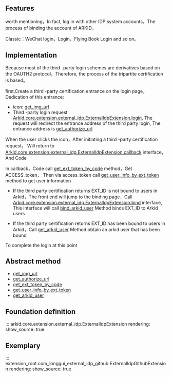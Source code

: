 ## Features
worth mentioning，In fact, log in with other IDP system accounts，The process of binding the account of ARKID。

Classic：WeChat login，Login，Flying Book Login and so on。

## Implementation

Because most of the third -party login schemes are derivatives based on the OAUTH2 protocol，Therefore, the process of the tripartite certification is based。

first,Create a third -party certification entrance on the login page，Dedication of this entrance:

* icon: [get_img_url](#arkid.core.extension.external_idp.ExternalIdpExtension.get_img_url)
* Third -party login request [Arkid.core.extension.external_idp.ExternalIdpExtension.login](#arkid.core.extension.external_idp.ExternalIdpExtension.login), The request will redirect the entrance address of the third party login, The entrance address is [get_authorize_url](#arkid.core.extension.external_idp.ExternalIdpExtension.get_authorize_URL)

When the user clicks the icon，After initiating a third -party certification request， Will return to [Arkid.core.extension.external_idp.ExternalIdpExtension.callback](#arkid.core.extension.external_idp.ExternalIdpExtension.callback) interface，And Code

In callback，Code call [get_ext_token_by_code](#arkid.core.extension.external_idp.ExternalIdpExtension.get_ext_token_by_code) method，Get ACCESS_token， Then via access_token call [get_user_info_by_ext_token](#arkid.core.extension.external_idp.ExternalIdpExtension.get_user_info_by_ext_Token) method to get user information

* If the third party certification returns EXT_ID is not bound to users in Arkid，The front end will jump to the binding page，Call [Arkid.core.extension.external_idp.ExternalIdpExtension.bind](#arkid.core.extension.external_idp.ExternalIdpExtension.bind) interface, This interface will call [bind_arkid_user](#arkid.core.extension.external_idp.ExternalIdpExtension.bind_arkid_User) Method binds EXT_ID to Arkid users

* If the third party certification returns EXT_ID has been bound to users in Arkid，Call [get_arkid_user](#arkid.core.extension.external_idp.ExternalIdpExtension.get_arkid_User) Method obtain an arkid user that has been bound

To complete the login at this point

## Abstract method
* [get_img_url](#arkid.core.extension.external_idp.ExternalIdpExtension.get_img_url)
* [get_authorize_url](#arkid.core.extension.external_idp.ExternalIdpExtension.get_authorize_url)
* [get_ext_token_by_code](#arkid.core.extension.external_idp.ExternalIdpExtension.get_ext_token_by_code)
* [get_user_info_by_ext_token](#arkid.core.extension.external_idp.ExternalIdpExtension.get_user_info_by_ext_token)
* [get_arkid_user](#arkid.core.extension.external_idp.ExternalIdpExtension.get_arkid_user)
## Foundation definition

::: arkid.core.extension.external_idp.ExternalIdpExtension
    rendering:
        show_source: true
    
## Exemplary

::: extension_root.com_longgui_external_idp_github.ExternalIdpGithubExtension
    rendering:
        show_source: true
        
